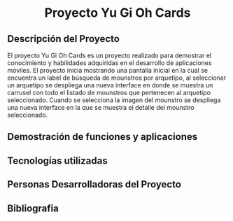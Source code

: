 <h1 align="center"> Proyecto Yu Gi Oh Cards </h1>

<h2>Descripción del Proyecto</h2>
<p>
  El proyecto Yu Gi Oh Cards es un proyecto realizado para demostrar el conocimiento y habilidades adquiridas en el desarrollo de aplicaciones móviles. El proyecto inicia mostrando una pantalla inicial en la cual se encuentra un label de búsqueda de mounstros por arquetipo, al seleccionar un arquetipo se despliega una nueva interface en donde se muestra un carrusel con todo el listado de mounstros que pertenecen al arquetipo seleccionado. Cuando se selecciona la imagen del mounstro se despliega una nueva interface en la que se muestra el detalle del mounstro seleccionado.
  </p>
<h2>Demostración de funciones y aplicaciones</h2>
<h2>Tecnologías utilizadas</h2>

<h2>Personas Desarrolladoras del Proyecto</h2>

<h2>Bibliografia</h2>



